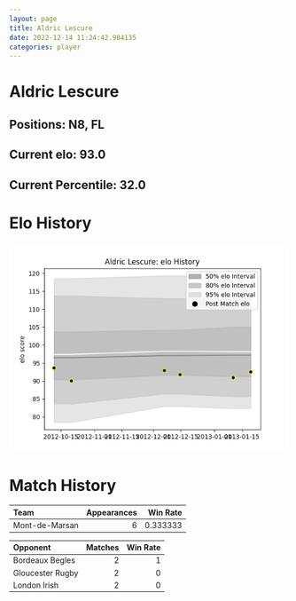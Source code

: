 ```yaml
---  
layout: page  
title: Aldric Lescure  
date: 2022-12-14 11:24:42.984135  
categories: player  
---
```

# Aldric Lescure

## Positions: N8, FL

## Current elo: 93.0

## Current Percentile: 32.0

# Elo History


![elo history](history_AldricLescure.png)
# Match History


| Team           |   Appearances |   Win Rate |
|:---------------|--------------:|-----------:|
| Mont-de-Marsan |             6 |   0.333333 |

| Opponent         |   Matches |   Win Rate |
|:-----------------|----------:|-----------:|
| Bordeaux Begles  |         2 |          1 |
| Gloucester Rugby |         2 |          0 |
| London Irish     |         2 |          0 |